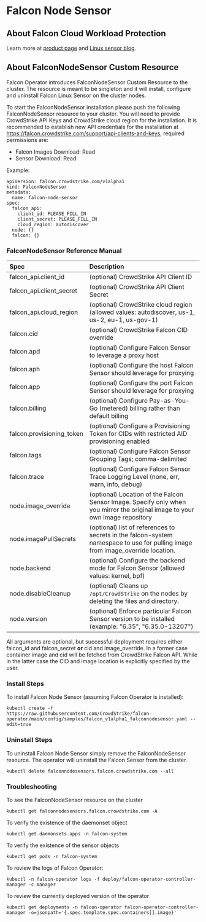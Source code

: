 # Falcon Node Sensor

## About Falcon Cloud Workload Protection

Learn more at [product page](https://www.crowdstrike.co.uk/cloud-security-products/falcon-cloud-workload-protection/) and [Linux sensor blog](https://www.crowdstrike.com/blog/tech-center/linux-protection/).

## About FalconNodeSensor Custom Resource
Falcon Operator introduces FalconNodeSensor Custom Resource to the cluster. The resource is meant to be singleton and it will install, configure and uninstall Falcon Linux Sensor on the cluster nodes.

To start the FalconNodeSensor installation please push the following FalconNodeSensor resource to your cluster. You will need to provide CrowdStrike API Keys and CrowdStrike cloud region for the installation. It is recommended to establish new API credentials for the installation at https://falcon.crowdstrike.com/support/api-clients-and-keys, required permissions are:
 * Falcon Images Download: Read
 * Sensor Download: Read

Example:
```
apiVersion: falcon.crowdstrike.com/v1alpha1
kind: FalconNodeSensor
metadata:
  name: falcon-node-sensor
spec:
  falcon_api:
    client_id: PLEASE_FILL_IN
    client_secret: PLEASE_FILL_IN
    cloud_region: autodiscover
  node: {}
  falcon: {}
```

### FalconNodeSensor Reference Manual

| Spec                                | Description                                                                                                                               |
| :---------------------------------- | :---------------------------------------------------------------------------------------------------------------------------------------- |
| falcon_api.client_id                | (optional) CrowdStrike API Client ID                                                                                                      |
| falcon_api.client_secret            | (optional) CrowdStrike API Client Secret                                                                                                  |
| falcon_api.cloud_region            | (optional) CrowdStrike cloud region (allowed values: autodiscover, us-1, us-2, eu-1, us-gov-1)                                            |
| falcon.cid                          | (optional) CrowdStrike Falcon CID override                                                                                                |
| falcon.apd                                | (optional) Configure Falcon Sensor to leverage a proxy host                                                                                                                                                             |
| falcon.aph                                | (optional) Configure the host Falcon Sensor should leverage for proxying                                                                                                                                                |
| falcon.app                                | (optional) Configure the port Falcon Sensor should leverage for proxying                                                                                                                                                |
| falcon.billing                            | (optional) Configure Pay-as-You-Go (metered) billing rather than default billing                                                                                                                                        |
| falcon.provisioning_token                 | (optional) Configure a Provisioning Token for CIDs with restricted AID provisioning enabled                                                                                                                             |
| falcon.tags                               | (optional) Configure Falcon Sensor Grouping Tags; comma-delimited                                                                                                                                                       |
| falcon.trace                              | (optional) Configure Falcon Sensor Trace Logging Level (none, err, warn, info, debug)                                                                                                                                   |
| node.image_override                 | (optional) Location of the Falcon Sensor Image. Specify only when you mirror the original image to your own image repository              |
| node.imagePullSecrets               | (optional) list of references to secrets in the falcon-system namespace to use for pulling image from image_override location.            |
| node.backend                        | (optional) Configure the backend mode for Falcon Sensor (allowed values: kernel, bpf)                                                     |
| node.disableCleanup                 | (optional) Cleans up `/opt/CrowdStrike` on the nodes by deleting the files and directory.                                                 |
| node.version                        | (optional) Enforce particular Falcon Sensor version to be installed (example: "6.35", "6.35.0-13207")                                     |

All arguments are optional, but successful deployment requires either falcon_id and falcon_secret **or** cid and image_override. In a former case container image and cid will be fetched from CrowdStrike Falcon API. While in the latter case the CID and image location is explicitly specified by the user.

### Install Steps
To install Falcon Node Sensor (assuming Falcon Operator is installed):
```
kubectl create -f https://raw.githubusercontent.com/CrowdStrike/falcon-operator/main/config/samples/falcon_v1alpha1_falconnodesensor.yaml --edit=true
```

### Uninstall Steps
To uninstall Falcon Node Sensor simply remove the FalconNodeSensor resource. The operator will uninstall the Falcon Sensor from the cluster.

```
kubectl delete falconnodesensors.falcon.crowdstrike.com --all
```

### Troubleshooting

To see the FalconNodeSensor resource on the cluster
```
kubectl get falconnodesensors.falcon.crowdstrike.com -A
```

To verify the existence of the daemonset object
```
kubectl get daemonsets.apps -n falcon-system
```

To verify the existence of the sensor objects
```
kubectl get pods -n falcon-system
```

To review the logs of Falcon Operator:
```
kubectl -n falcon-operator logs -f deploy/falcon-operator-controller-manager -c manager
```

To review the currently deployed version of the operator
```
kubectl get deployments -n falcon-operator falcon-operator-controller-manager -o=jsonpath='{.spec.template.spec.containers[].image}'
```
